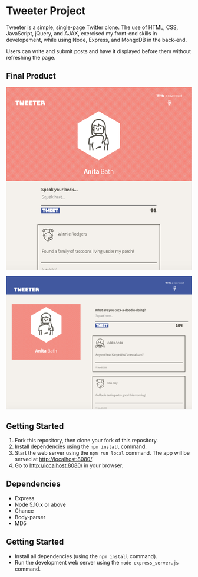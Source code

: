 # Tweeter Project

Tweeter is a simple, single-page Twitter clone.
The use of HTML, CSS, JavaScript, jQuery, and AJAX, exercised my front-end skills in developement, while using Node, Express, and MongoDB in the back-end. 

Users can write and submit posts and have it displayed before them without refreshing the page. 

## Final Product

!["The product in width of 1024px"](https://github.com/samamoo/tweeter/blob/master/docs/tweeter-min-browser.png?raw=true)

!["The product in width greater than 1024px"](https://github.com/samamoo/tweeter/blob/master/docs/tweeter-desktop.png?raw=true)

## Getting Started

1. Fork this repository, then clone your fork of this repository.
2. Install dependencies using the `npm install` command.
3. Start the web server using the `npm run local` command. The app will be served at <http://localhost:8080/>.
4. Go to <http://localhost:8080/> in your browser.

## Dependencies

- Express
- Node 5.10.x or above
- Chance
- Body-parser
- MD5

## Getting Started

- Install all dependencies (using the `npm install` command).
- Run the development web server using the `node express_server.js` command.